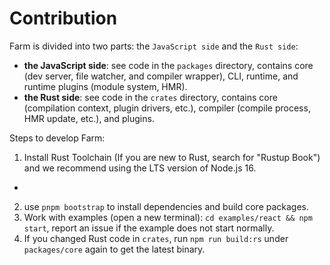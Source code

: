 # Contribution

Farm is divided into two parts: the `JavaScript side` and the `Rust side`:

- **the JavaScript side**: see code in the `packages` directory, contains core (dev server, file watcher, and compiler wrapper), CLI, runtime, and runtime plugins (module system, HMR).
- **the Rust side**: see code in the `crates` directory, contains core (compilation context, plugin drivers, etc.), compiler (compile process, HMR update, etc.), and plugins.

Steps to develop Farm:

1. Install Rust Toolchain (If you are new to Rust, search for "Rustup Book") and we recommend using the LTS version of Node.js 16.

-

2. use `pnpm bootstrap` to install dependencies and build core packages.
3. Work with examples (open a new terminal): `cd examples/react && npm start`, report an issue if the example does not start normally.
4. If you changed Rust code in `crates`, run `npm run build:rs` under `packages/core` again to get the latest binary.
